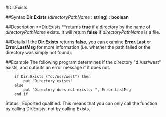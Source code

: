 
#Dir.Exists

##Syntax
**Dir.Exists** (*directoryPathName* : **string**) : **boolean**



##Description
**Dir.Exists **returns **true** if a directory by the name of *directoryPathName* exists. It will return **false** if *directoryPathName* is a file.



##Details
If the **Dir.Exists** returns **false**, you can examine **Error.Last** or **Error.LastMsg** for more information (i.e. whether the path failed or the directory was simply not found).



##Example
The following program determines if the directory "d:/usr/west" exists, and outputs an error message if it does not.


        if Dir.Exists ("d:/usr/west") then
            put "Directory exists"
        else
            put "Directory does not exists: ", Error.LastMsg
        end if
Status  
 Exported qualified.
This means that you can only call the function by calling Dir.Exists, not by calling Exists.
